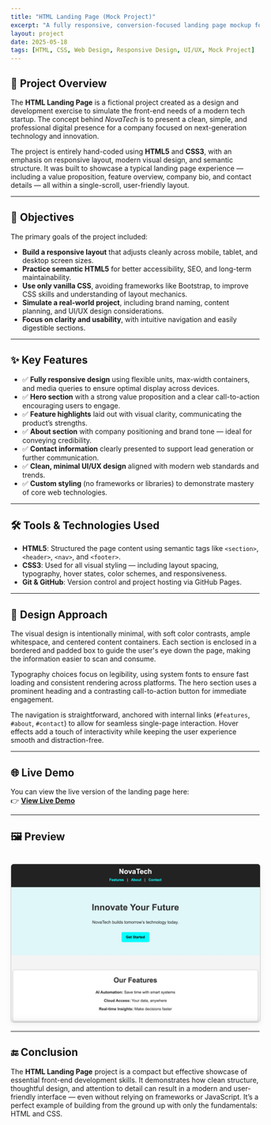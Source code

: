 ```yaml
---
title: "HTML Landing Page (Mock Project)"
excerpt: "A fully responsive, conversion-focused landing page mockup for a fictional tech company, built from scratch using semantic HTML and modern CSS."
layout: project
date: 2025-05-18
tags: [HTML, CSS, Web Design, Responsive Design, UI/UX, Mock Project]
---
```


## 🧪 Project Overview

The **HTML Landing Page** is a fictional project created as a design and development exercise to simulate the front-end needs of a modern tech startup. The concept behind *NovaTech* is to present a clean, simple, and professional digital presence for a company focused on next-generation technology and innovation.

The project is entirely hand-coded using **HTML5** and **CSS3**, with an emphasis on responsive layout, modern visual design, and semantic structure. It was built to showcase a typical landing page experience — including a value proposition, feature overview, company bio, and contact details — all within a single-scroll, user-friendly layout.

---

## 🎯 Objectives

The primary goals of the project included:

- **Build a responsive layout** that adjusts cleanly across mobile, tablet, and desktop screen sizes.
- **Practice semantic HTML5** for better accessibility, SEO, and long-term maintainability.
- **Use only vanilla CSS**, avoiding frameworks like Bootstrap, to improve CSS skills and understanding of layout mechanics.
- **Simulate a real-world project**, including brand naming, content planning, and UI/UX design considerations.
- **Focus on clarity and usability**, with intuitive navigation and easily digestible sections.

---

## ✨ Key Features

- ✅ **Fully responsive design** using flexible units, max-width containers, and media queries to ensure optimal display across devices.
- ✅ **Hero section** with a strong value proposition and a clear call-to-action encouraging users to engage.
- ✅ **Feature highlights** laid out with visual clarity, communicating the product’s strengths.
- ✅ **About section** with company positioning and brand tone — ideal for conveying credibility.
- ✅ **Contact information** clearly presented to support lead generation or further communication.
- ✅ **Clean, minimal UI/UX design** aligned with modern web standards and trends.
- ✅ **Custom styling** (no frameworks or libraries) to demonstrate mastery of core web technologies.

---

## 🛠️ Tools & Technologies Used

- **HTML5**: Structured the page content using semantic tags like `<section>`, `<header>`, `<nav>`, and `<footer>`.
- **CSS3**: Used for all visual styling — including layout spacing, typography, hover states, color schemes, and responsiveness.
- **Git & GitHub**: Version control and project hosting via GitHub Pages.

---

## 🎨 Design Approach

The visual design is intentionally minimal, with soft color contrasts, ample whitespace, and centered content containers. Each section is enclosed in a bordered and padded box to guide the user's eye down the page, making the information easier to scan and consume.

Typography choices focus on legibility, using system fonts to ensure fast loading and consistent rendering across platforms. The hero section uses a prominent heading and a contrasting call-to-action button for immediate engagement.

The navigation is straightforward, anchored with internal links (`#features`, `#about`, `#contact`) to allow for seamless single-page interaction. Hover effects add a touch of interactivity while keeping the user experience smooth and distraction-free.

---

## 🌐 Live Demo

You can view the live version of the landing page here:  
👉 [**View Live Demo**](https://mashiyat210031.github.io/nova-landing-page/)

---

## 🖼️ Preview

<img src="/assets/css/images/nova-preview.jpg" 
     alt="Nova Landing Page Screenshot" 
     style="max-width: 100%; height: auto; border: 1px solid #ccc; border-radius: 6px; box-shadow: 0 4px 12px rgba(0,0,0,0.05); margin-top: 1rem;">

---


## 🔚 Conclusion

The **HTML Landing Page** project is a compact but effective showcase of essential front-end development skills. It demonstrates how clean structure, thoughtful design, and attention to detail can result in a modern and user-friendly interface — even without relying on frameworks or JavaScript. It’s a perfect example of building from the ground up with only the fundamentals: HTML and CSS.

